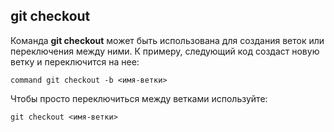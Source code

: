 ## git checkout

Команда **git checkout** может быть использована для создания веток или переключения между ними. К примеру, следующий код создаст новую ветку и переключится на нее:
```
command git checkout -b <имя-ветки>
```
Чтобы просто переключиться между ветками используйте:
```
git checkout <имя-ветки>
```